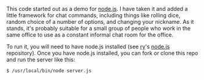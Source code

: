 This code started out as a demo for [node.js](http://tinyclouds.org/node "Node
JS").  I have taken it and added a little framework for chat commands,
including things like rolling dice, random choice of a number of options, and
changing your nickname. As it stands, it's probably suitable for a small group 
of people who work in the same office to use as a constant informal chat room 
for the office.  

To run it, you will need to have node.js installed (see
[ry](http://github.com/ry)'s [node.js](http://github.com/ry/node) repository).
Once you have node.js installed, you can fork or clone this repo and run the
server like this:

`$ /usr/local/bin/node server.js`
